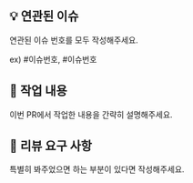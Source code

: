 ## 💡 연관된 이슈
연관된 이슈 번호를 모두 작성해주세요.

ex) #이슈번호, #이슈번호

## 📝 작업 내용
이번 PR에서 작업한 내용을 간략히 설명해주세요.

## 💬 리뷰 요구 사항
특별히 봐주었으면 하는 부분이 있다면 작성해주세요.